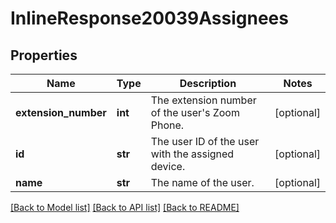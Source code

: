 # InlineResponse20039Assignees

## Properties
Name | Type | Description | Notes
------------ | ------------- | ------------- | -------------
**extension_number** | **int** | The extension number of the user&#x27;s Zoom Phone. | [optional] 
**id** | **str** | The user ID of the user with the assigned device. | [optional] 
**name** | **str** | The name of the user. | [optional] 

[[Back to Model list]](../README.md#documentation-for-models) [[Back to API list]](../README.md#documentation-for-api-endpoints) [[Back to README]](../README.md)

